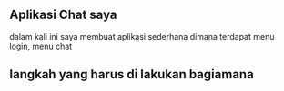 ## Aplikasi Chat saya 

dalam kali ini saya membuat aplikasi sederhana dimana terdapat menu login, menu chat
## langkah yang harus di lakukan bagiamana 


